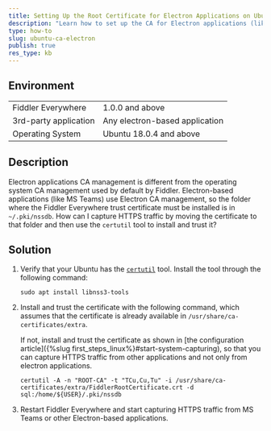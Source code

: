 ```yaml
---
title: Setting Up the Root Certificate for Electron Applications on Ubuntu
description: "Learn how to set up the CA for Electron applications (like MSTeams) so that they can get the certificate for HTTPS capturing of the Fiddler Everywhere web-debugging client."
type: how-to
slug: ubuntu-ca-electron
publish: true
res_type: kb
---
```



## Environment

|   |   |
|---|---|
| Fiddler Everywhere | 1.0.0 and above |
| 3rd-party application | Any electron-based application |
| Operating System | Ubuntu 18.0.4 and above |

## Description

Electron applications CA management is different from the operating system CA management used by default by Fiddler. Electron-based applications (like MS Teams) use Electron CA management, so the folder where the Fiddler Everywhere trust certificate must be installed is in `~/.pki/nssdb`. How can I capture HTTPS traffic by moving the certificate to that folder and then use the `certutil` tool to install and trust it?

## Solution

1. Verify that your Ubuntu has the [`certutil`](https://docs.microsoft.com/en-us/windows-server/administration/windows-commands/certutil) tool. Install the tool through the following command:
    ```Shell
    sudo apt install libnss3-tools
    ```

2. Install and trust the certificate with the following command, which assumes that the certificate is already available in `/usr/share/ca-certificates/extra`.

    If not, install and trust the certificate as shown in [the configuration article]({%slug first_steps_linux%}#start-system-capturing), so that you can capture HTTPS traffic from other applications and not only from electron applications.
    ```Shell
    certutil -A -n "ROOT-CA" -t "TCu,Cu,Tu" -i /usr/share/ca-certificates/extra/FiddlerRootCertificate.crt -d sql:/home/${USER}/.pki/nssdb
    ```

3. Restart Fiddler Everywhere and start capturing HTTPS traffic from MS Teams or other Electron-based applications.
